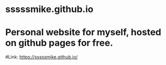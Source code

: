 # sssssmike.github.io

# Personal website for myself, hosted on github pages for free.

#Link: https://sssssmike.github.io/
